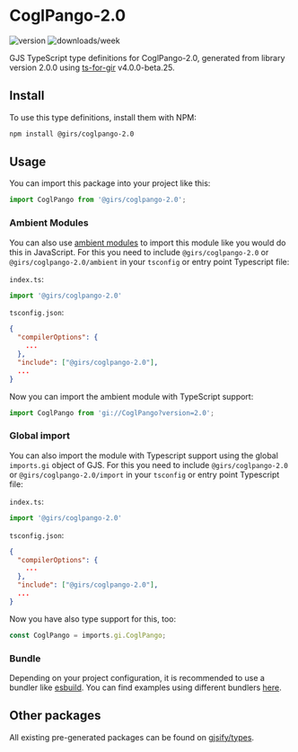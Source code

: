 
# CoglPango-2.0

![version](https://img.shields.io/npm/v/@girs/coglpango-2.0)
![downloads/week](https://img.shields.io/npm/dw/@girs/coglpango-2.0)


GJS TypeScript type definitions for CoglPango-2.0, generated from library version 2.0.0 using [ts-for-gir](https://github.com/gjsify/ts-for-gir) v4.0.0-beta.25.

## Install

To use this type definitions, install them with NPM:
```bash
npm install @girs/coglpango-2.0
```

## Usage

You can import this package into your project like this:
```ts
import CoglPango from '@girs/coglpango-2.0';
```

### Ambient Modules

You can also use [ambient modules](https://github.com/gjsify/ts-for-gir/tree/main/packages/cli#ambient-modules) to import this module like you would do this in JavaScript.
For this you need to include `@girs/coglpango-2.0` or `@girs/coglpango-2.0/ambient` in your `tsconfig` or entry point Typescript file:

`index.ts`:
```ts
import '@girs/coglpango-2.0'
```

`tsconfig.json`:
```json
{
  "compilerOptions": {
    ...
  },
  "include": ["@girs/coglpango-2.0"],
  ...
}
```

Now you can import the ambient module with TypeScript support: 

```ts
import CoglPango from 'gi://CoglPango?version=2.0';
```

### Global import

You can also import the module with Typescript support using the global `imports.gi` object of GJS.
For this you need to include `@girs/coglpango-2.0` or `@girs/coglpango-2.0/import` in your `tsconfig` or entry point Typescript file:

`index.ts`:
```ts
import '@girs/coglpango-2.0'
```

`tsconfig.json`:
```json
{
  "compilerOptions": {
    ...
  },
  "include": ["@girs/coglpango-2.0"],
  ...
}
```

Now you have also type support for this, too:

```ts
const CoglPango = imports.gi.CoglPango;
```

### Bundle

Depending on your project configuration, it is recommended to use a bundler like [esbuild](https://esbuild.github.io/). You can find examples using different bundlers [here](https://github.com/gjsify/ts-for-gir/tree/main/examples).

## Other packages

All existing pre-generated packages can be found on [gjsify/types](https://github.com/gjsify/types).

